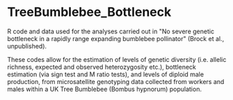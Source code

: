 # TreeBumblebee_Bottleneck

R code and data used for the analyses carried out in "No severe genetic bottleneck in a rapidly range expanding bumblebee pollinator" (Brock et al., unpublished).

These codes allow for the estimation of levels of genetic diversity (i.e. allelic richness, expected and observed heterozygosity etc.), bottleneck estimation (via sign test and M ratio tests), and levels of diploid male production, from microsatellite genotyping data collected from workers and males within a UK Tree Bumblebee (Bombus hypnorum) population.

